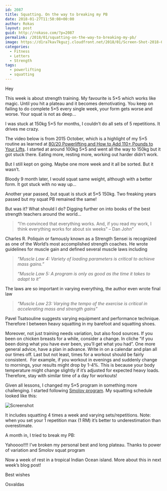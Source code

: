 ```yaml
---
id: 2087
title: Squatting. On the way to breaking my PB
date: 2018-01-27T11:50:08+00:00
author: Rokas
layout: post
guid: http://rokaso.com/?p=2087
permalink: /2018/01/squatting-on-the-way-to-breaking-my-pb/
image: https://d1ra7kav7kguzj.cloudfront.net/2018/01/Screen-Shot-2018-01-27-at-10.04.57.png
categories:
  - Fitness
  - Letters
  - Strength
tags:
  - powerlifting
  - squatting
---
```

Hey

This week is about strength training. My favourite is 5&#215;5 which works like magic. Until you hit a plateau and it becomes demotivating. You keep on failing to do complete 5&#215;5 every single week, your form gets worse and worse. Your squat is not as deep&#8230;

I was stuck at 150kg 5&#215;5 for months, I couldn&#8217;t do all sets of 5 repetitions. It drives me crazy.

The video below is from 2015 October, which is a highlight of my 5&#215;5 routine as learned at [80/20 Powerlifting and How to Add 110+ Pounds to Your Lifts](https://tim.blog/2008/12/18/pavel-8020-powerlifting-and-how-to-add-110-pounds-to-your-lifts/). I started at around 100kg 5&#215;5 and went all the way to 150kg but it got stuck there. Eating more, resting more, working out harder didn&#8217;t work.



But I still kept on going. Maybe one more week and it all be sorted. But it wasn&#8217;t.

Bloody 9 month later, I would squat same weight, although with a better form. It got stuck with no way up&#8230;



Another year passed, but squat is stuck at 5&#215;5 150kg. Two freaking years passed but my squat PB remained the same!



But was it? What should I do? Digging further on into books of the best strength teachers around the world&#8230;

> &#8220;I’m convinced that everything works. And, if you read my work, I think everything works for about six weeks&#8221; &#8211; Dan John&#8221;

Charles R. Poliquin or famously known as a Strength Sensei is recognized as one of the World’s most accomplished strength coaches. He wrote guidelines for muscle gain and defined several muscle laws including

> _&#8220;Muscle Law 4: Variety of loading parameters is critical to achieve mass gains.&#8221;_
> 
> _&#8220;Muscle Law 5: A program is only as good as the time it takes to adapt to it&#8221;_

The laws are so important in varying everything, the author even wrote final law

> _&#8220;Muscle Law 23: Varying the tempo of the exercise is critical in accelerating mass and strength gains&#8221;_

Pavel Tsatsouline suggests varying equipment and performance technique. Therefore I between heavy squatting in my barefoot and squatting shoes.

Moreover, not just training needs variation, but also food sources. If you been on chicken breasts for a while, consider a change. In cliche &#8220;if you been doing what you have ever been, you&#8217;ll get what you had&#8221;. One more general advice, have a plan in advance. Write in on a calendar and plan all our times off. Last but not least, times for a workout should be fairly consistent.  For example, if you workout in evenings and suddenly change to mornings, your results might drop by 1-4%. This is because your body temperature might change slightly if it&#8217;s adjusted for expected heavy loads. Therefore, stay with similar time of a day for workouts!

Given all lessons, I changed my 5&#215;5 program in something more challenging. I started following [Smolov program](https://stronglifts.com/how-to-add-100-pounds-to-your-squat-smolov/). My squatting schedule looked like this:

![Screenshot](https://d1ra7kav7kguzj.cloudfront.net/2018/01/Screen-Shot-2018-01-03-at-13.51.26.png)

It includes squatting 4 times a week and varying sets/repetitions. Note: when you set your 1 repetition max (1 RM) it&#8217;s better to underestimation than overestimate.

A month in, I tried to break my PB:



Yahoooo!!!! I&#8217;ve broken my personal best and long plateau. Thanks to power of variation and Smolov squat program

Now a week of rest in a tropical Indian Ocean island. More about this in next week&#8217;s blog post!

Best wishes

Osvaldas
